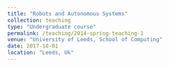 ```yaml
---
title: "Robots and Autonomous Systems"
collection: teaching
type: "Undergraduate course"
permalink: /teaching/2014-spring-teaching-1
venue: "University of Leeds, School of Computing"
date: 2017-10-01
location: "Leeds, Uk"
---
```


